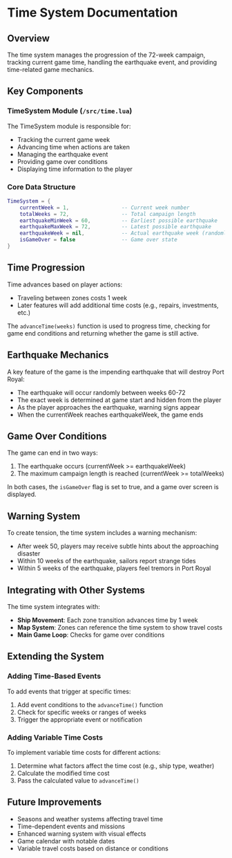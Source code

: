 # Time System Documentation

## Overview

The time system manages the progression of the 72-week campaign, tracking current game time, handling the earthquake event, and providing time-related game mechanics.

## Key Components

### TimeSystem Module (`/src/time.lua`)

The TimeSystem module is responsible for:

- Tracking the current game week
- Advancing time when actions are taken
- Managing the earthquake event
- Providing game over conditions
- Displaying time information to the player

### Core Data Structure

```lua
TimeSystem = {
    currentWeek = 1,                 -- Current week number
    totalWeeks = 72,                 -- Total campaign length
    earthquakeMinWeek = 60,          -- Earliest possible earthquake
    earthquakeMaxWeek = 72,          -- Latest possible earthquake
    earthquakeWeek = nil,            -- Actual earthquake week (randomly determined)
    isGameOver = false               -- Game over state
}
```

## Time Progression

Time advances based on player actions:

- Traveling between zones costs 1 week
- Later features will add additional time costs (e.g., repairs, investments, etc.)

The `advanceTime(weeks)` function is used to progress time, checking for game end conditions and returning whether the game is still active.

## Earthquake Mechanics

A key feature of the game is the impending earthquake that will destroy Port Royal:

- The earthquake will occur randomly between weeks 60-72
- The exact week is determined at game start and hidden from the player
- As the player approaches the earthquake, warning signs appear
- When the currentWeek reaches earthquakeWeek, the game ends

## Game Over Conditions

The game can end in two ways:

1. The earthquake occurs (currentWeek >= earthquakeWeek)
2. The maximum campaign length is reached (currentWeek >= totalWeeks)

In both cases, the `isGameOver` flag is set to true, and a game over screen is displayed.

## Warning System

To create tension, the time system includes a warning mechanism:

- After week 50, players may receive subtle hints about the approaching disaster
- Within 10 weeks of the earthquake, sailors report strange tides
- Within 5 weeks of the earthquake, players feel tremors in Port Royal

## Integrating with Other Systems

The time system integrates with:

- **Ship Movement**: Each zone transition advances time by 1 week
- **Map System**: Zones can reference the time system to show travel costs
- **Main Game Loop**: Checks for game over conditions

## Extending the System

### Adding Time-Based Events

To add events that trigger at specific times:

1. Add event conditions to the `advanceTime()` function
2. Check for specific weeks or ranges of weeks
3. Trigger the appropriate event or notification

### Adding Variable Time Costs

To implement variable time costs for different actions:

1. Determine what factors affect the time cost (e.g., ship type, weather)
2. Calculate the modified time cost
3. Pass the calculated value to `advanceTime()`

## Future Improvements

- Seasons and weather systems affecting travel time
- Time-dependent events and missions
- Enhanced warning system with visual effects
- Game calendar with notable dates
- Variable travel costs based on distance or conditions
